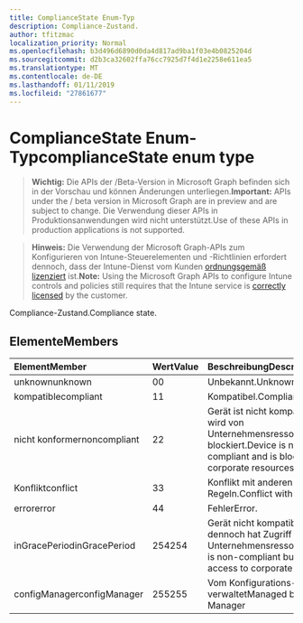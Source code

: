 ```yaml
---
title: ComplianceState Enum-Typ
description: Compliance-Zustand.
author: tfitzmac
localization_priority: Normal
ms.openlocfilehash: b3d496d6890d0da4d817ad9ba1f03e4b0825204d
ms.sourcegitcommit: d2b3ca32602ffa76cc7925d7f4d1e2258e611ea5
ms.translationtype: MT
ms.contentlocale: de-DE
ms.lasthandoff: 01/11/2019
ms.locfileid: "27861677"
---
```

# <a name="compliancestate-enum-type"></a><span data-ttu-id="5a0af-103">ComplianceState Enum-Typ</span><span class="sxs-lookup"><span data-stu-id="5a0af-103">complianceState enum type</span></span>

> <span data-ttu-id="5a0af-104">**Wichtig:** Die APIs der /Beta-Version in Microsoft Graph befinden sich in der Vorschau und können Änderungen unterliegen.</span><span class="sxs-lookup"><span data-stu-id="5a0af-104">**Important:** APIs under the / beta version in Microsoft Graph are in preview and are subject to change.</span></span> <span data-ttu-id="5a0af-105">Die Verwendung dieser APIs in Produktionsanwendungen wird nicht unterstützt.</span><span class="sxs-lookup"><span data-stu-id="5a0af-105">Use of these APIs in production applications is not supported.</span></span>

> <span data-ttu-id="5a0af-106">**Hinweis:** Die Verwendung der Microsoft Graph-APIs zum Konfigurieren von Intune-Steuerelementen und -Richtlinien erfordert dennoch, dass der Intune-Dienst vom Kunden [ordnungsgemäß lizenziert](https://go.microsoft.com/fwlink/?linkid=839381) ist.</span><span class="sxs-lookup"><span data-stu-id="5a0af-106">**Note:** Using the Microsoft Graph APIs to configure Intune controls and policies still requires that the Intune service is [correctly licensed](https://go.microsoft.com/fwlink/?linkid=839381) by the customer.</span></span>

<span data-ttu-id="5a0af-107">Compliance-Zustand.</span><span class="sxs-lookup"><span data-stu-id="5a0af-107">Compliance state.</span></span>
## <a name="members"></a><span data-ttu-id="5a0af-108">Elemente</span><span class="sxs-lookup"><span data-stu-id="5a0af-108">Members</span></span>
|<span data-ttu-id="5a0af-109">Element</span><span class="sxs-lookup"><span data-stu-id="5a0af-109">Member</span></span>|<span data-ttu-id="5a0af-110">Wert</span><span class="sxs-lookup"><span data-stu-id="5a0af-110">Value</span></span>|<span data-ttu-id="5a0af-111">Beschreibung</span><span class="sxs-lookup"><span data-stu-id="5a0af-111">Description</span></span>|
|:---|:---|:---|
|<span data-ttu-id="5a0af-112">unknown</span><span class="sxs-lookup"><span data-stu-id="5a0af-112">unknown</span></span>|<span data-ttu-id="5a0af-113">0</span><span class="sxs-lookup"><span data-stu-id="5a0af-113">0</span></span>|<span data-ttu-id="5a0af-114">Unbekannt.</span><span class="sxs-lookup"><span data-stu-id="5a0af-114">Unknown.</span></span>|
|<span data-ttu-id="5a0af-115">kompatible</span><span class="sxs-lookup"><span data-stu-id="5a0af-115">compliant</span></span>|<span data-ttu-id="5a0af-116">1</span><span class="sxs-lookup"><span data-stu-id="5a0af-116">1</span></span>|<span data-ttu-id="5a0af-117">Kompatibel.</span><span class="sxs-lookup"><span data-stu-id="5a0af-117">Compliant.</span></span>|
|<span data-ttu-id="5a0af-118">nicht konformer</span><span class="sxs-lookup"><span data-stu-id="5a0af-118">noncompliant</span></span>|<span data-ttu-id="5a0af-119">2</span><span class="sxs-lookup"><span data-stu-id="5a0af-119">2</span></span>|<span data-ttu-id="5a0af-120">Gerät ist nicht kompatibel und wird von Unternehmensressourcen blockiert.</span><span class="sxs-lookup"><span data-stu-id="5a0af-120">Device is non-compliant and is blocked from corporate resources.</span></span>|
|<span data-ttu-id="5a0af-121">Konflikt</span><span class="sxs-lookup"><span data-stu-id="5a0af-121">conflict</span></span>|<span data-ttu-id="5a0af-122">3</span><span class="sxs-lookup"><span data-stu-id="5a0af-122">3</span></span>|<span data-ttu-id="5a0af-123">Konflikt mit anderen Regeln.</span><span class="sxs-lookup"><span data-stu-id="5a0af-123">Conflict with other rules.</span></span>|
|<span data-ttu-id="5a0af-124">error</span><span class="sxs-lookup"><span data-stu-id="5a0af-124">error</span></span>|<span data-ttu-id="5a0af-125">4</span><span class="sxs-lookup"><span data-stu-id="5a0af-125">4</span></span>|<span data-ttu-id="5a0af-126">Fehler</span><span class="sxs-lookup"><span data-stu-id="5a0af-126">Error.</span></span>|
|<span data-ttu-id="5a0af-127">inGracePeriod</span><span class="sxs-lookup"><span data-stu-id="5a0af-127">inGracePeriod</span></span>|<span data-ttu-id="5a0af-128">254</span><span class="sxs-lookup"><span data-stu-id="5a0af-128">254</span></span>|<span data-ttu-id="5a0af-129">Gerät nicht kompatibel ist, aber dennoch hat Zugriff auf Unternehmensressourcen</span><span class="sxs-lookup"><span data-stu-id="5a0af-129">Device is non-compliant but still has access to corporate resources</span></span>|
|<span data-ttu-id="5a0af-130">configManager</span><span class="sxs-lookup"><span data-stu-id="5a0af-130">configManager</span></span>|<span data-ttu-id="5a0af-131">255</span><span class="sxs-lookup"><span data-stu-id="5a0af-131">255</span></span>|<span data-ttu-id="5a0af-132">Vom Konfigurations-Manager verwaltet</span><span class="sxs-lookup"><span data-stu-id="5a0af-132">Managed by Config Manager</span></span>|





